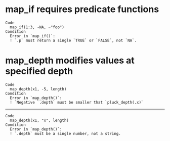 # map_if requires predicate functions

    Code
      map_if(1:3, ~NA, ~"foo")
    Condition
      Error in `map_if()`:
      ! `.p` must return a single `TRUE` or `FALSE`, not `NA`.

# map_depth modifies values at specified depth

    Code
      map_depth(x1, -5, length)
    Condition
      Error in `map_depth()`:
      ! `Negative `.depth` must be smaller that `pluck_depth(.x)`

---

    Code
      map_depth(x1, "x", length)
    Condition
      Error in `map_depth()`:
      ! `.depth` must be a single number, not a string.

